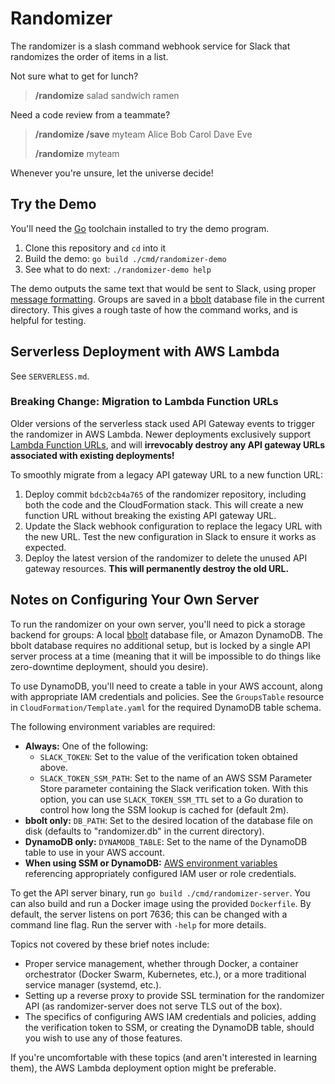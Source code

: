 # Randomizer

The randomizer is a slash command webhook service for Slack that randomizes the
order of items in a list.

Not sure what to get for lunch?

> **/randomize** salad sandwich ramen

Need a code review from a teammate?

> **/randomize /save** myteam Alice Bob Carol Dave Eve
>
> **/randomize** myteam

Whenever you're unsure, let the universe decide!

## Try the Demo

You'll need the [Go][go] toolchain installed to try the demo program.

1. Clone this repository and `cd` into it
1. Build the demo: `go build ./cmd/randomizer-demo`
1. See what to do next: `./randomizer-demo help`

The demo outputs the same text that would be sent to Slack, using proper
[message formatting][format]. Groups are saved in a [bbolt][bbolt] database
file in the current directory. This gives a rough taste of how the command
works, and is helpful for testing.

[go]: https://golang.org/
[format]: https://api.slack.com/docs/message-formatting
[bbolt]: https://go.etcd.io/bbolt

## Serverless Deployment with AWS Lambda

See `SERVERLESS.md`.

### Breaking Change: Migration to Lambda Function URLs

Older versions of the serverless stack used API Gateway events to trigger the
randomizer in AWS Lambda. Newer deployments exclusively support [Lambda
Function URLs][function urls], and will **irrevocably destroy any API gateway
URLs associated with existing deployments!**

To smoothly migrate from a legacy API gateway URL to a new function URL:

1. Deploy commit `bdcb2cb4a765` of the randomizer repository, including both
   the code and the CloudFormation stack. This will create a new function URL
   without breaking the existing API gateway URL.
2. Update the Slack webhook configuration to replace the legacy URL with the
   new URL. Test the new configuration in Slack to ensure it works as expected.
3. Deploy the latest version of the randomizer to delete the unused API gateway
   resources. **This will permanently destroy the old URL.**

[function urls]: https://aws.amazon.com/blogs/aws/announcing-aws-lambda-function-urls-built-in-https-endpoints-for-single-function-microservices/

## Notes on Configuring Your Own Server

To run the randomizer on your own server, you'll need to pick a storage backend
for groups: A local [bbolt][bbolt] database file, or Amazon DynamoDB. The bbolt
database requires no additional setup, but is locked by a single API server
process at a time (meaning that it will be impossible to do things like
zero-downtime deployment, should you desire).

To use DynamoDB, you'll need to create a table in your AWS account, along with
appropriate IAM credentials and policies. See the `GroupsTable` resource in
`CloudFormation/Template.yaml` for the required DynamoDB table schema.

The following environment variables are required:

- **Always:** One of the following:
  - `SLACK_TOKEN`: Set to the value of the verification token obtained above.
  - `SLACK_TOKEN_SSM_PATH`: Set to the name of an AWS SSM Parameter Store
    parameter containing the Slack verification token. With this option, you
    can use `SLACK_TOKEN_SSM_TTL` set to a Go duration to control how long the
    SSM lookup is cached for (default 2m).
- **bbolt only:** `DB_PATH`: Set to the desired location of the database file
  on disk (defaults to "randomizer.db" in the current directory).
- **DynamoDB only:** `DYNAMODB_TABLE`: Set to the name of the DynamoDB table to
  use in your AWS account.
- **When using SSM or DynamoDB:** [AWS environment variables][AWS vars]
  referencing appropriately configured IAM user or role credentials.

To get the API server binary, run `go build ./cmd/randomizer-server`. You can
also build and run a Docker image using the provided `Dockerfile`. By default,
the server listens on port 7636; this can be changed with a command line flag.
Run the server with `-help` for more details.

Topics not covered by these brief notes include:

- Proper service management, whether through Docker, a container orchestrator
  (Docker Swarm, Kubernetes, etc.), or a more traditional service manager
  (systemd, etc.).
- Setting up a reverse proxy to provide SSL termination for the randomizer API
  (as randomizer-server does not serve TLS out of the box).
- The specifics of configuring AWS IAM credentials and policies, adding the
  verification token to SSM, or creating the DynamoDB table, should you wish to
  use any of those features.

If you're uncomfortable with these topics (and aren't interested in learning
them), the AWS Lambda deployment option might be preferable.

[AWS vars]: https://docs.aws.amazon.com/cli/latest/userguide/cli-configure-envvars.html
